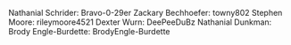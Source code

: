 Nathanial Schrider: Bravo-0-29er
Zackary Bechhoefer: towny802
Stephen Moore: rileymoore4521
Dexter Wurn: DeePeeDuBz
Nathanial Dunkman: 
Brody Engle-Burdette: BrodyEngle-Burdette
